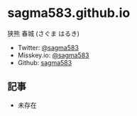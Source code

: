 # sagma583.github.io
狭熊 春城 (さぐま はるき)
* Twitter: [@sagma583](https://twitter.com/sagma583)
* Misskey.io: [@sagma583](https://misskey.io/@sagma583)
* Github: [sagma583](https://github.com/sagma583)

## 記事
* 未存在

